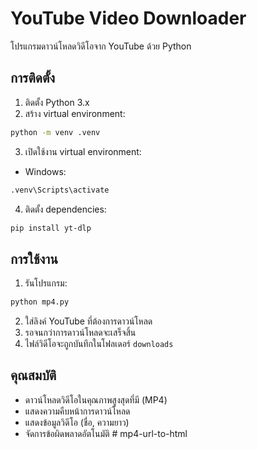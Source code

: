 # YouTube Video Downloader

โปรแกรมดาวน์โหลดวิดีโอจาก YouTube ด้วย Python

## การติดตั้ง

1. ติดตั้ง Python 3.x
2. สร้าง virtual environment:
```bash
python -m venv .venv
```

3. เปิดใช้งาน virtual environment:
- Windows:
```bash
.venv\Scripts\activate
```

4. ติดตั้ง dependencies:
```bash
pip install yt-dlp
```

## การใช้งาน

1. รันโปรแกรม:
```bash
python mp4.py
```

2. ใส่ลิงค์ YouTube ที่ต้องการดาวน์โหลด
3. รอจนกว่าการดาวน์โหลดจะเสร็จสิ้น
4. ไฟล์วิดีโอจะถูกบันทึกในโฟลเดอร์ `downloads`

## คุณสมบัติ

- ดาวน์โหลดวิดีโอในคุณภาพสูงสุดที่มี (MP4)
- แสดงความคืบหน้าการดาวน์โหลด
- แสดงข้อมูลวิดีโอ (ชื่อ, ความยาว)
- จัดการข้อผิดพลาดอัตโนมัติ
#   m p 4 - u r l - t o - h t m l 
 
 